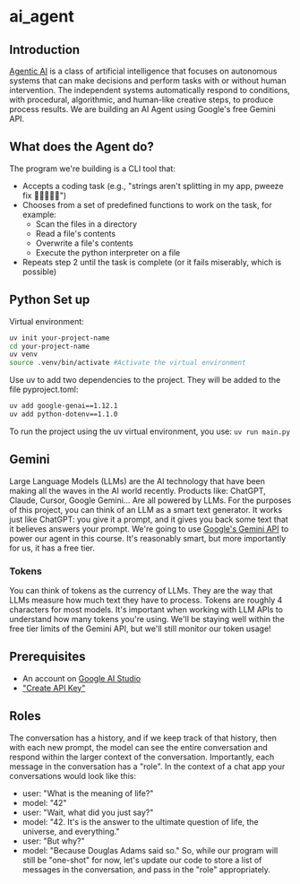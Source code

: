# ai_agent
## Introduction
[Agentic AI](https://en.wikipedia.org/wiki/Agentic_AI) is a class of artificial intelligence that focuses on autonomous systems that can make decisions and perform tasks with or without human intervention. The independent systems automatically respond to conditions, with procedural, algorithmic, and human-like creative steps, to produce process results.
We are building an AI Agent using Google's free Gemini API.
## What does the Agent do?
The program we're building is a CLI tool that:
- Accepts a coding task (e.g., "strings aren't splitting in my app, pweeze fix 🥺👉🏽👈🏽")
- Chooses from a set of predefined functions to work on the task, for example:
    - Scan the files in a directory
    - Read a file's contents
    - Overwrite a file's contents
    - Execute the python interpreter on a file
- Repeats step 2 until the task is complete (or it fails miserably, which is possible)
## Python Set up
Virtual environment:
```Bash
uv init your-project-name
cd your-project-name
uv venv
source .venv/bin/activate #Activate the virtual environment
```
Use uv to add two dependencies to the project. They will be added to the file pyproject.toml:
```Bash
uv add google-genai==1.12.1
uv add python-dotenv==1.1.0
```
To run the project using the uv virtual environment, you use: ```uv run main.py```
## Gemini
Large Language Models (LLMs) are the AI technology that have been making all the waves in the AI world recently. Products like: ChatGPT, Claude, Cursor, Google Gemini... Are all powered by LLMs. For the purposes of this project, you can think of an LLM as a smart text generator. It works just like ChatGPT: you give it a prompt, and it gives you back some text that it believes answers your prompt. We're going to use [Google's Gemini API](https://ai.google.dev/gemini-api) to power our agent in this course. It's reasonably smart, but more importantly for us, it has a free tier.
### Tokens
You can think of tokens as the currency of LLMs. They are the way that LLMs measure how much text they have to process. Tokens are roughly 4 characters for most models. It's important when working with LLM APIs to understand how many tokens you're using.
We'll be staying well within the free tier limits of the Gemini API, but we'll still monitor our token usage!
## Prerequisites
- An account on [Google AI Studio](https://aistudio.google.com/prompts/new_chat)
- ["Create API Key"](https://ai.google.dev/gemini-api/docs/api-key)
## Roles
The conversation has a history, and if we keep track of that history, then with each new prompt, the model can see the entire conversation and respond within the larger context of the conversation.
Importantly, each message in the conversation has a "role". In the context of a chat app your conversations would look like this:
- user: "What is the meaning of life?"
- model: "42"
- user: "Wait, what did you just say?"
- model: "42. It's is the answer to the ultimate question of life, the universe, and everything."
- user: "But why?"
- model: "Because Douglas Adams said so."
So, while our program will still be "one-shot" for now, let's update our code to store a list of messages in the conversation, and pass in the "role" appropriately.

